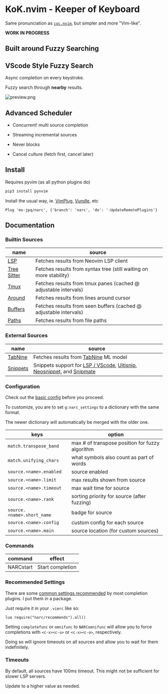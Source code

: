 # KoK.nvim - Keeper of Keyboard

Same pronunciation as [`coc.nvim`](https://github.com/neoclide/coc.nvim), but simpler and more "Vim-like".

**WORK IN PROGRESS**

## Built around Fuzzy Searching

## VScode Style Fuzzy Search

Async completion on every keystroke.

Fuzzy search through **nearby** results.

![preview.png](https://raw.githubusercontent.com/ms-jpq/nacr/narc/preview/screenshot.png)

## Advanced Scheduler

- Concurrent! multi source completion

- Streaming incremental sources

- Never blocks

- Cancel culture (fetch first, cancel later)

## Install

Requires pyvim (as all python plugins do)

```sh
pip3 install pynvim
```

Install the usual way, ie. [VimPlug](https://github.com/junegunn/vim-plug), [Vundle](https://github.com/VundleVim/Vundle.vim), etc

```VimL
Plug 'ms-jpq/narc', {'branch': 'narc', 'do': ':UpdateRemotePlugins'}
```

## Documentation

### Builtin Sources

| name                                                                                                | source                                                             |
| --------------------------------------------------------------------------------------------------- | ------------------------------------------------------------------ |
| [LSP](https://github.com/ms-jpq/narc/blob/narc/rplugin/python3/narc/clients/lsp.py)                 | Fetches results from Neovim LSP client                             |
| [Tree Sitter](https://github.com/ms-jpq/narc/blob/narc/rplugin/python3/narc/clients/tree_sitter.py) | Fetches results from syntax tree (still waiting on more stability) |
| [Tmux](https://github.com/ms-jpq/narc/blob/narc/rplugin/python3/narc/clients/tmux.py)               | Fetches results from tmux panes (cached @ adjustable intervals)    |
| [Around](https://github.com/ms-jpq/narc/blob/narc/rplugin/python3/narc/clients/around.py)           | Fetches results from lines around cursor                           |
| [Buffers](https://github.com/ms-jpq/narc/blob/narc/rplugin/python3/narc/clients/buffers.py)         | Fetches results from seen buffers (cached @ adjustable intervals)  |
| [Paths](https://github.com/ms-jpq/narc/blob/narc/rplugin/python3/narc/clients/paths.py)             | Fetches results from file paths                                    |

### External Sources

| name                                                | source                                                            |
| --------------------------------------------------- | ----------------------------------------------------------------- |
| [TabNine](https://github.com/ms-jpq/narc-t9)        | Fetches results from [TabNine](https://www.tabnine.com/) ML model |
| [Snippets](https://github.com/ms-jpq/narc-snippets) | Snippets support for [LSP / VScode](https://github.com/microsoft/language-server-protocol/blob/master/snippetSyntax.md), [Ultisnip](https://github.com/sirver/UltiSnips), [Neosnippet](https://github.com/Shougo/neosnippet.vim), and [Snipmate](https://github.com/honza/vim-snippets)        |

### Configuration

Check out the [basic config](https://github.com/ms-jpq/narc/blob/narc/config/config.json) before you proceed.

To customize, you are to set `g:narc_settings` to a dictionary with the same format.

The newer dictionary will automatically be merged with the older one.

| keys                       | option                                            |
| -------------------------- | ------------------------------------------------- |
| `match.transpose_band`     | max # of transpose position for fuzzy algorithm   |
| `match.unifying_chars`     | what symbols also count as part of words          |
| `source.<name>.enabled`    | source enabled                                    |
| `source.<name>.limit`      | max results shown from source                     |
| `source.<name>.timeout`    | max wait time for source                          |
| `source.<name>.rank`       | sorting priority for source (after fuzzing)       |
| `source.<name>.short_name` | badge for source                                  |
| `source.<name>.config`     | custom config for each source                     |
| `source.<name>.main`       | source location (for custom sources)              |

### Commands

| command   | effect           |
| --------- | ---------------- |
| NARCstart | Start completion |

### Recommended Settings

There are some [common settings recommended](https://github.com/ms-jpq/narc/blob/narc/lua/narc/recommends.lua) by most completion plugins. I put them in a package.

Just require it in your `.vimrc` like so:

```vimL
lua require("narc/recommends").all()
```

Setting `completefunc` or `omnifunc` to `NARComnifunc` will allow you to force completions with `<c-x><c-u>` or `<c-x><c-o>`, respectively.

Doing so will ignore timeouts on all sources and allow you to wait for them indefinitely.

### Timeouts

By default, all sources have 100ms timeout. This might not be sufficient for slower LSP servers.

Update to a higher value as needed.
